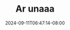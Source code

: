 --- 
title: "Ar unaaa"
description: "streaming   Ar unaaa tiktok   baru"
date: 2024-09-11T06:47:14-08:00
file_code: "j1swvn75qxcp"
draft: false
cover: "gv6gtkse153rzq9c.jpg"
tags: ["unaaa", "bokep-indo", "bokep-viral", "bokep-ig"]
length: 324
fld_id: "1483162"
foldername: "Aruna id telegram"
categories: ["Aruna id telegram"]
views: 0
---
